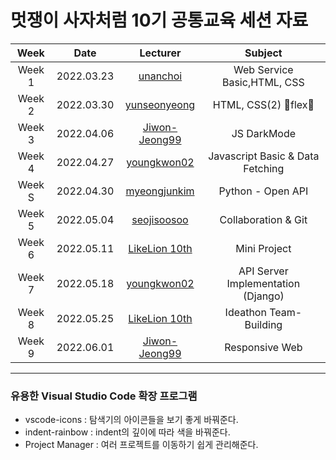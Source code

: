 # 멋쟁이 사자처럼 10기 공통교육 세션 자료



| Week |   Date   | Lecturer | Subject |  
| :---: | :-----: | :------: | :------: |
| Week 1| 2022.03.23| [unanchoi](https://github.com/unanchoi) | Web Service Basic,HTML, CSS|
| Week 2| 2022.03.30| [yunseonyeong](https://github.com/yunseonyeong) | HTML, CSS(2) 🤘flex🤘|
| Week 3| 2022.04.06| [Jiwon-Jeong99](https://github.com/Jiwon-Jeong99) | JS DarkMode|
| Week 4| 2022.04.27| [youngkwon02](https://github.com/youngkwon02) | Javascript Basic & Data Fetching |
| Week S| 2022.04.30| [myeongjunkim](https://github.com/myeongjunkim) | Python - Open API |
| Week 5| 2022.05.04| [seojisoosoo](https://github.com/seojisoosoo) | Collaboration & Git |
| Week 6| 2022.05.11| [LikeLion 10th](https://github.com/LikeLion-at-CAU-10th) | Mini Project |
| Week 7| 2022.05.18| [youngkwon02](https://github.com/youngkwon02) | API Server Implementation (Django) |
| Week 8| 2022.05.25| [LikeLion 10th](https://github.com/LikeLion-at-CAU-10th) | Ideathon Team-Building |
| Week 9| 2022.06.01| [Jiwon-Jeong99](https://github.com/Jiwon-Jeong99) | Responsive Web |


---

### 유용한 Visual Studio Code 확장 프로그램
- vscode-icons : 탐색기의 아이콘들을 보기 좋게 바꿔준다.
- indent-rainbow : indent의 깊이에 따라 색을 바꿔준다.
- Project Manager : 여러 프로젝트를 이동하기 쉽게 관리해준다.

